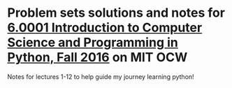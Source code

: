 # Problem sets solutions and notes for [6.0001 Introduction to Computer Science and Programming in Python, Fall 2016](https://ocw.mit.edu/courses/6-0001-introduction-to-computer-science-and-programming-in-python-fall-2016) on MIT OCW

Notes for lectures 1-12 to help guide my journey learning python!
